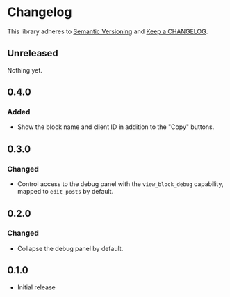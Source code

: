 # Changelog

This library adheres to [Semantic Versioning](https://semver.org/) and [Keep a CHANGELOG](https://keepachangelog.com/en/1.0.0/).

## Unreleased

Nothing yet.

## 0.4.0

### Added

- Show the block name and client ID in addition to the "Copy" buttons.

## 0.3.0

### Changed

- Control access to the debug panel with the `view_block_debug` capability, mapped to `edit_posts` by default.

## 0.2.0

### Changed

- Collapse the debug panel by default.

## 0.1.0

- Initial release
